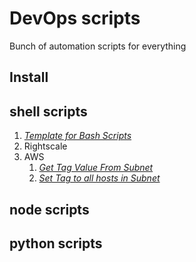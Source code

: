 # DevOps scripts
Bunch of automation scripts for everything

## Install

## shell scripts
1. [*Template for Bash Scripts*](https://github.com/ageekymonk/scripts/blob/master/shell/bash-template.sh)
2. Rightscale
3. AWS
   1. [*Get Tag Value From Subnet*](https://github.com/ageekymonk/scripts/blob/master/shell/aws-get-tag-value-from-subnet.sh)
   2. [*Set Tag to all hosts in Subnet*](https://github.com/ageekymonk/scripts/blob/master/shell/aws-set-tag-to-hosts-in-subnet.sh)


## node scripts

## python scripts
